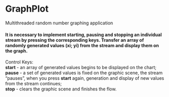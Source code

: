 # GraphPlot
Multithreaded random number graphing application

#### It is necessary to implement starting, pausing and stopping an individual stream by pressing the corresponding keys. Transfer an array of randomly generated values ​​(xi; yi) from the stream and display them on the graph.
Control Keys:  
__start__ - an array of generated values ​​begins to be displayed on the chart;  
__pause__ - a set of generated values ​​is fixed on the graphic scene, the stream “pauses”, when you press __start__ again, generation and display of new values ​​from the stream continues;  
__stop__ - clears the graphic scene and finishes the flow.

